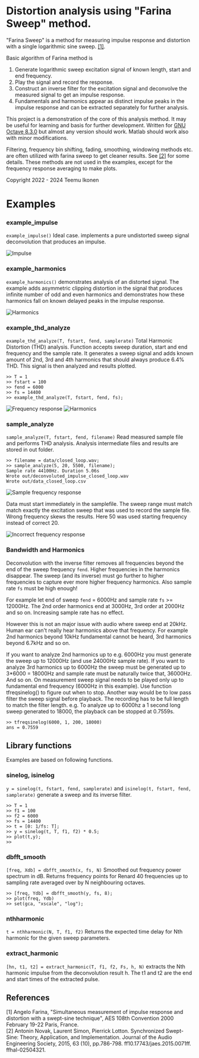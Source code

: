 # Distortion analysis using "Farina Sweep" method.

"Farina Sweep" is a method for measuring impulse response and distortion with a single logarithmic sine sweep.  [[1]](#1).

Basic algorithm of Farina method is 
1. Generate logarithmic sweep excitation signal of known length, start and end frequency.
2. Play the signal and record the response.
3. Construct an inverse filter for the excitation signal and deconvolve the measured signal to get an impulse response.
4. Fundamentals and harmonics appear as distinct impulse peaks in the impulse response and can be extracted separately for further analysis.

This project is a demonstration of the core of this analysis method. It may be useful for learning and basis for further development. Written for [GNU Octave 8.3.0](https://octave.org/) but almost any version should work. Matlab should work also with minor modifications.

Filtering, frequency bin shifting, fading, smoothing, windowing methods etc. are often utilized with farina sweep to get cleaner results. See [[2]](#2) for some details. These methods are not used in the examples, except for the frequency response averaging to make plots. 

Copyright 2022 - 2024 Teemu Ikonen

# Examples

### example_impulse
`example_impulse()` Ideal case. implements a pure undistorted sweep signal deconvolution that produces an impulse.

![Impulse](images/impulse.png "Impulse Response")

### example_harmonics
`example_harmonics()` demonstrates analysis of an distorted signal. The example adds asymmetric clipping distortion in the signal that produces infinite number of odd and even harmonics and demonstrates how these harmonics fall on known delayed peaks in the impulse response.

![Harmonics](images/harmonics.png "Impulse Response with harmonics")

### example_thd_analyze
`example_thd_analyze(T, fstart, fend, samplerate)` Total Harmonic Distortion (THD) analysis. Function accepts sweep duration, start and end frequency and the sample rate. It generates a sweep signal and adds known amount of 2nd, 3rd and 4th harmonics that should always produce 6.4% THD. This signal is then analyzed and results plotted.

    >> T = 1
    >> fstart = 100
    >> fend = 6000
    >> fs = 14400    
    >> example_thd_analyze(T, fstart, fend, fs);

![Frequency response](images/freq_response.png "Frequency Response")
![Harmonics](images/thd.png "Total Harmonic Distortion (THD)")

### sample_analyze
`sample_analyze(T, fstart, fend, filename)` Read measured sample file and performs THD analysis. Analysis intermediate files and results are stored in out folder.

    >> filename = data/closed_loop.wav;
    >> sample_analyze(5, 20, 5500, filename);    
    Sample rate 44100Hz. Duration 5.06s
    Wrote out/deconvoluted_impulse_closed_loop.wav    
    Wrote out/data_closed_loop.csv

![Sample frequency response](images/sample_freq_response.png "Frequency Response")

Data must start immediately in the samplefile. The sweep range must match match exactly the excitation sweep that was used to record the sample file. Wrong frequency skews the results.
 Here 50 was used starting frequency instead of correct 20.

![Incorrect frequency response](images/sample_freq_response_wrong_freq.png "Incorrect frequency response")


### Bandwidth and Harmonics

Deconvolution with the inverse filter removes all frequencies beyond the end of the sweep frequency `fend`. Higher frequencies in the harmonics disappear. The sweep (and its inverse) must go further to higher frequencies to capture ever more higher frequency harmonics. Also sample rate `fs` must be high enough!

For example let end of sweep `fend` = 6000Hz and sample rate `fs` >= 12000Hz. The 2nd order harmonics end at 3000Hz, 3rd order at 2000Hz and so on. Increasing sample rate has no effect.

However this is not an major issue with audio where sweep end at 20kHz. Human ear can't really hear harmonics above that frequency. For example 2nd harmonics beyond 10kHz fundamental cannot be heard, 3rd harmonics beyond 6.7kHz and so on.

If you want to analyze 2nd harmonics up to e.g. 6000Hz you must generate the sweep up to 12000Hz (and use 24000Hz sample rate). If you want to analyze 3rd harmonics up to 6000Hz the sweep must be generated up to 3*6000 = 18000Hz and sample rate must be naturally twice that, 36000Hz. And so on. On measurement sweep signal needs to be played only up to fundamental end frequency (6000Hz in this example). Use function tfreqsinelog() to figure out when to stop. Another way would be to low pass filter the sweep signal before playback. The recording has to be full length to match the filter length. e.g. To analyze up to 6000hz a 1 second long sweep generated to 18000, the playback can be stopped at 0.7559s.

    >> tfreqsinelog(6000, 1, 200, 18000)
    ans = 0.7559    

## Library  functions
Examples are based on following functions.

### sinelog, isinelog
`y = sinelog(t, fstart, fend, samplerate)` and `isinelog(t, fstart, fend, samplerate)` generate a sweep and its inverse filter.

    >> T = 1
    >> f1 = 100
    >> f2 = 6000
    >> fs = 14400  
    >> t = [0: 1/fs: T];
    >> y = sinelog(t, T, f1, f2) * 0.5;
    >> plot(t,y);
    >>

### dbfft_smooth
`[freq, Xdb] = dbfft_smooth(x, fs, N)` Smoothed out frequency power spectrum in dB. Returns frequency points for Renard 40 frequencies up to sampling rate averaged over by N neighbouring octaves.

    >> [freq, Ydb] = dbfft_smooth(y, fs, 8);
    >> plot(freq, Ydb)
    >> set(gca, "xscale", "log");

### nthharmonic
`t = nthharmonic(N, T, f1, f2)` Returns the expected time delay for Nth harmonic for the given sweep parameters.

### extract_harmonic
`[hn, t1, t2] = extract_harmonic(T, f1, f2, Fs, h, N)` extracts the Nth harmonic impulse from the deconvolution result h. The t1 and t2 are the end and start times of the extracted pulse.

## References

<a id="1">[1]</a>  Angelo Farina, "Simultaneous measurement of impulse response and distortion with a swept-sine technique", AES 108th Convention 2000  February  19-22 Paris, France.
<br>
<a id="2">[2]</a>  Antonin Novak, Laurent Simon, Pierrick Lotton. Synchronized Swept-Sine: Theory, Application, and Implementation. Journal of the Audio Engineering Society, 2015, 63 (10), pp.786-798.
ff10.17743/jaes.2015.0071ff. ffhal-02504321.





